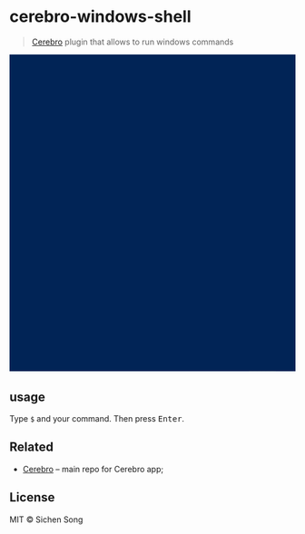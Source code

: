 # cerebro-windows-shell

> [Cerebro](http://www.cerebroapp.com/) plugin that allows to run windows commands

![showcase](showcase.gif)

## usage

 Type `$` and your command. Then press <kbd>Enter</kbd>.

## Related

- [Cerebro](http://github.com/KELiON/cerebro) – main repo for Cerebro app;

## License

MIT © Sichen Song
